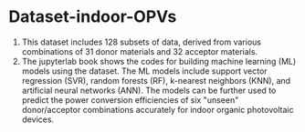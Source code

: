 # Dataset-indoor-OPVs
1. This dataset includes 128 subsets of data, derived from various combinations of 31 donor materials and 32 acceptor materials.
2. The jupyterlab book shows the codes for building machine learning (ML) models using the dataset. The ML models include support vector regression (SVR), random forests (RF), k-nearest neighbors (KNN), and artificial neural networks (ANN). The models can be further used to predict the power conversion efficiencies of six "unseen" donor/acceptor combinations accurately for indoor organic photovoltaic devices.
